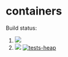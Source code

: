 # containers

Build status:

1. [![](https://github.com/mariagerges/week8_containers/workflows/tests-fibonacci/badge.svg)](https://github.com/mariagerges/week8_containers/actions?query=workflow%3Atests-fibonacci)
1. [![](https://github.com/mariagerges/week8_containers/workflows/tests-range/badge.svg)](https://github.com/mariagerges/week8_containers/actions?query=workflow%3Atests-range)
[![tests-heap](https://github.com/mariagerges/week8_containers/actions/workflows/tests-heap.yml/badge.svg)](https://github.com/mariagerges/week8_containers/actions/workflows/tests-heap.yml)
